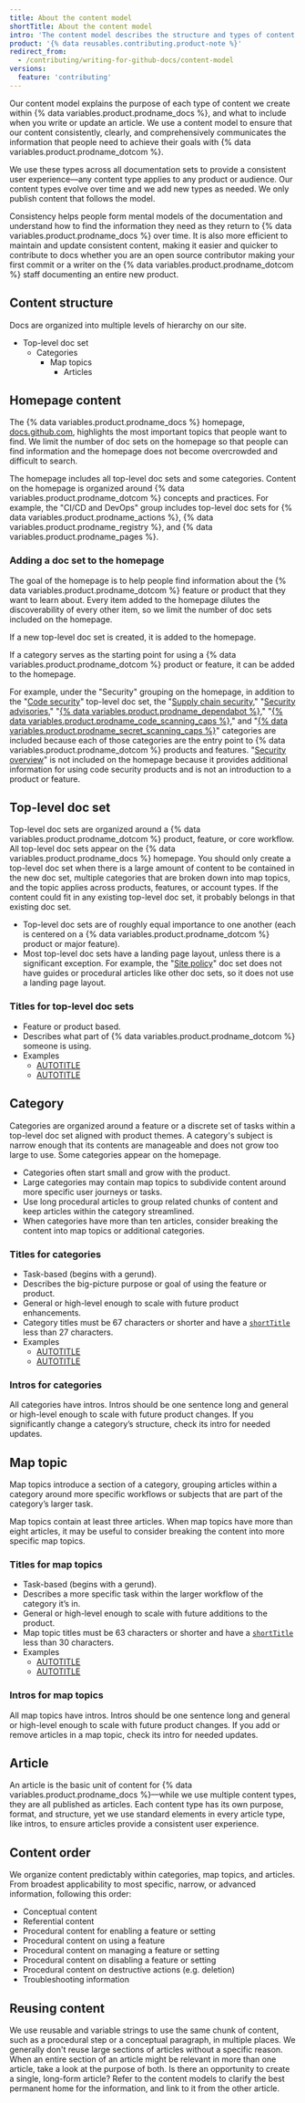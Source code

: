 ```yaml
---
title: About the content model
shortTitle: About the content model
intro: 'The content model describes the structure and types of content that we publish.'
product: '{% data reusables.contributing.product-note %}'
redirect_from:
  - /contributing/writing-for-github-docs/content-model
versions:
  feature: 'contributing'
---
```


Our content model explains the purpose of each type of content we create within {% data variables.product.prodname_docs %}, and what to include when you write or update an article. We use a content model to ensure that our content consistently, clearly, and comprehensively communicates the information that people need to achieve their goals with {% data variables.product.prodname_dotcom %}.

We use these types across all documentation sets to provide a consistent user experience––any content type applies to any product or audience. Our content types evolve over time and we add new types as needed. We only publish content that follows the model.

Consistency helps people form mental models of the documentation and understand how to find the information they need as they return to {% data variables.product.prodname_docs %} over time. It is also more efficient to maintain and update consistent content, making it easier and quicker to contribute to docs whether you are an open source contributor making your first commit or a writer on the {% data variables.product.prodname_dotcom %} staff documenting an entire new product.

## Content structure

Docs are organized into multiple levels of hierarchy on our site.

- Top-level doc set
  - Categories
    - Map topics
      - Articles

## Homepage content

The {% data variables.product.prodname_docs %} homepage, [docs.github.com](/), highlights the most important topics that people want to find. We limit the number of doc sets on the homepage so that people can find information and the homepage does not become overcrowded and difficult to search.<!-- markdownlint-disable-line search-replace -->

The homepage includes all top-level doc sets and some categories. Content on the homepage is organized around {% data variables.product.prodname_dotcom %} concepts and practices. For example, the "CI/CD and DevOps" group includes top-level doc sets for {% data variables.product.prodname_actions %}, {% data variables.product.prodname_registry %}, and {% data variables.product.prodname_pages %}.

### Adding a doc set to the homepage

The goal of the homepage is to help people find information about the {% data variables.product.prodname_dotcom %} feature or product that they want to learn about. Every item added to the homepage dilutes the discoverability of every other item, so we limit the number of doc sets included on the homepage.

If a new top-level doc set is created, it is added to the homepage.

If a category serves as the starting point for using a {% data variables.product.prodname_dotcom %} product or feature, it can be added to the homepage.

For example, under the "Security" grouping on the homepage, in addition to the "[Code security](/code-security)" top-level doc set, the "[Supply chain security](/code-security/supply-chain-security)," "[Security advisories](/code-security/security-advisories)," "[{% data variables.product.prodname_dependabot %}](/code-security/dependabot)," "[{% data variables.product.prodname_code_scanning_caps %}](/code-security/code-scanning)," and "[{% data variables.product.prodname_secret_scanning_caps %}](/code-security/secret-scanning)" categories are included because each of those categories are the entry point to {% data variables.product.prodname_dotcom %} products and features. "[Security overview](/code-security/security-overview)" is not included on the homepage because it provides additional information for using code security products and is not an introduction to a product or feature.

## Top-level doc set

Top-level doc sets are organized around a {% data variables.product.prodname_dotcom %} product, feature, or core workflow. All top-level doc sets appear on the {% data variables.product.prodname_docs %} homepage. You should only create a top-level doc set when there is a large amount of content to be contained in the new doc set, multiple categories that are broken down into map topics, and the topic applies across products, features, or account types. If the content could fit in any existing top-level doc set, it probably belongs in that existing doc set.
- Top-level doc sets are of roughly equal importance to one another (each is centered on a {% data variables.product.prodname_dotcom %} product or major feature).
- Most top-level doc sets have a landing page layout, unless there is a significant exception. For example, the "[Site policy](/free-pro-team@latest/site-policy)" doc set does not have guides or procedural articles like other doc sets, so it does not use a landing page layout.

### Titles for top-level doc sets

- Feature or product based.
- Describes what part of {% data variables.product.prodname_dotcom %} someone is using.
- Examples
  - [AUTOTITLE](/organizations)
  - [AUTOTITLE](/issues)

## Category

Categories are organized around a feature or a discrete set of tasks within a top-level doc set aligned with product themes. A category's subject is narrow enough that its contents are manageable and does not grow too large to use. Some categories appear on the homepage.
- Categories often start small and grow with the product.
- Large categories may contain map topics to subdivide content around more specific user journeys or tasks.
- Use long procedural articles to group related chunks of content and keep articles within the category streamlined.
- When categories have more than ten articles, consider breaking the content into map topics or additional categories.

### Titles for categories

- Task-based (begins with a gerund).
- Describes the big-picture purpose or goal of using the feature or product.
- General or high-level enough to scale with future product enhancements.
- Category titles must be 67 characters or shorter and have a [`shortTitle`](https://github.com/github/docs/tree/main/content#shorttitle) less than 27 characters.
- Examples
  - [AUTOTITLE](/account-and-profile/setting-up-and-managing-your-personal-account-on-github)
  - [AUTOTITLE](/pull-requests/committing-changes-to-your-project)

### Intros for categories

All categories have intros. Intros should be one sentence long and general or high-level enough to scale with future product changes. If you significantly change a category’s structure, check its intro for needed updates.

## Map topic

Map topics introduce a section of a category, grouping articles within a category around more specific workflows or subjects that are part of the category’s larger task.

Map topics contain at least three articles. When map topics have more than eight articles, it may be useful to consider breaking the content into more specific map topics.

### Titles for map topics

- Task-based (begins with a gerund).
- Describes a more specific task within the larger workflow of the category it’s in.
- General or high-level enough to scale with future additions to the product.
- Map topic titles must be 63 characters or shorter and have a [`shortTitle`](https://github.com/github/docs/tree/main/content#shorttitle) less than 30 characters.
- Examples
  - [AUTOTITLE](/code-security/supply-chain-security/understanding-your-software-supply-chain)
  - [AUTOTITLE](/enterprise-cloud@latest/admin/user-management/managing-users-in-your-enterprise)

### Intros for map topics

All map topics have intros. Intros should be one sentence long and general or high-level enough to scale with future product changes. If you add or remove articles in a map topic, check its intro for needed updates.

## Article

An article is the basic unit of content for {% data variables.product.prodname_docs %}––while we use multiple content types, they are all published as articles. Each content type has its own purpose, format, and structure, yet we use standard elements in every article type, like intros, to ensure articles provide a consistent user experience.

## Content order

We organize content predictably within categories, map topics, and articles. From broadest applicability to most specific, narrow, or advanced information, following this order:
- Conceptual content
- Referential content
- Procedural content for enabling a feature or setting
- Procedural content on using a feature
- Procedural content on managing a feature or setting
- Procedural content on disabling a feature or setting
- Procedural content on destructive actions (e.g. deletion)
- Troubleshooting information

## Reusing content

We use reusable and variable strings to use the same chunk of content, such as a procedural step or a conceptual paragraph, in multiple places. We generally don't reuse large sections of articles without a specific reason. When an entire section of an article might be relevant in more than one article, take a look at the purpose of both. Is there an opportunity to create a single, long-form article? Refer to the content models to clarify the best permanent home for the information, and link to it from the other article.
